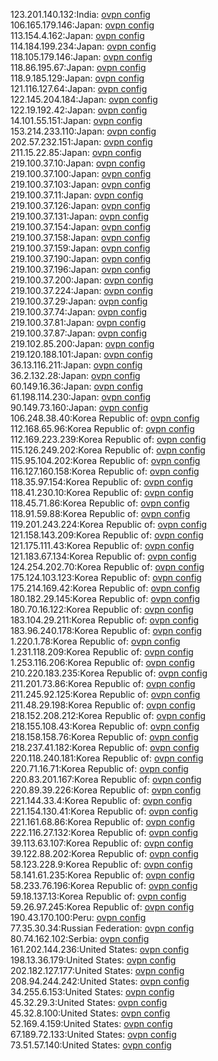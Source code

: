 123.201.140.132:India: [ovpn config](vpn/123_201_140_132.ovpn)  
106.165.179.146:Japan: [ovpn config](vpn/106_165_179_146.ovpn)  
113.154.4.162:Japan: [ovpn config](vpn/113_154_4_162.ovpn)  
114.184.199.234:Japan: [ovpn config](vpn/114_184_199_234.ovpn)  
118.105.179.146:Japan: [ovpn config](vpn/118_105_179_146.ovpn)  
118.86.195.67:Japan: [ovpn config](vpn/118_86_195_67.ovpn)  
118.9.185.129:Japan: [ovpn config](vpn/118_9_185_129.ovpn)  
121.116.127.64:Japan: [ovpn config](vpn/121_116_127_64.ovpn)  
122.145.204.184:Japan: [ovpn config](vpn/122_145_204_184.ovpn)  
122.19.192.42:Japan: [ovpn config](vpn/122_19_192_42.ovpn)  
14.101.55.151:Japan: [ovpn config](vpn/14_101_55_151.ovpn)  
153.214.233.110:Japan: [ovpn config](vpn/153_214_233_110.ovpn)  
202.57.232.151:Japan: [ovpn config](vpn/202_57_232_151.ovpn)  
211.15.22.85:Japan: [ovpn config](vpn/211_15_22_85.ovpn)  
219.100.37.10:Japan: [ovpn config](vpn/219_100_37_10.ovpn)  
219.100.37.100:Japan: [ovpn config](vpn/219_100_37_100.ovpn)  
219.100.37.103:Japan: [ovpn config](vpn/219_100_37_103.ovpn)  
219.100.37.11:Japan: [ovpn config](vpn/219_100_37_11.ovpn)  
219.100.37.126:Japan: [ovpn config](vpn/219_100_37_126.ovpn)  
219.100.37.131:Japan: [ovpn config](vpn/219_100_37_131.ovpn)  
219.100.37.154:Japan: [ovpn config](vpn/219_100_37_154.ovpn)  
219.100.37.158:Japan: [ovpn config](vpn/219_100_37_158.ovpn)  
219.100.37.159:Japan: [ovpn config](vpn/219_100_37_159.ovpn)  
219.100.37.190:Japan: [ovpn config](vpn/219_100_37_190.ovpn)  
219.100.37.196:Japan: [ovpn config](vpn/219_100_37_196.ovpn)  
219.100.37.200:Japan: [ovpn config](vpn/219_100_37_200.ovpn)  
219.100.37.224:Japan: [ovpn config](vpn/219_100_37_224.ovpn)  
219.100.37.29:Japan: [ovpn config](vpn/219_100_37_29.ovpn)  
219.100.37.74:Japan: [ovpn config](vpn/219_100_37_74.ovpn)  
219.100.37.81:Japan: [ovpn config](vpn/219_100_37_81.ovpn)  
219.100.37.87:Japan: [ovpn config](vpn/219_100_37_87.ovpn)  
219.102.85.200:Japan: [ovpn config](vpn/219_102_85_200.ovpn)  
219.120.188.101:Japan: [ovpn config](vpn/219_120_188_101.ovpn)  
36.13.116.211:Japan: [ovpn config](vpn/36_13_116_211.ovpn)  
36.2.132.28:Japan: [ovpn config](vpn/36_2_132_28.ovpn)  
60.149.16.36:Japan: [ovpn config](vpn/60_149_16_36.ovpn)  
61.198.114.230:Japan: [ovpn config](vpn/61_198_114_230.ovpn)  
90.149.73.160:Japan: [ovpn config](vpn/90_149_73_160.ovpn)  
106.248.38.40:Korea Republic of: [ovpn config](vpn/106_248_38_40.ovpn)  
112.168.65.96:Korea Republic of: [ovpn config](vpn/112_168_65_96.ovpn)  
112.169.223.239:Korea Republic of: [ovpn config](vpn/112_169_223_239.ovpn)  
115.126.249.202:Korea Republic of: [ovpn config](vpn/115_126_249_202.ovpn)  
115.95.104.202:Korea Republic of: [ovpn config](vpn/115_95_104_202.ovpn)  
116.127.160.158:Korea Republic of: [ovpn config](vpn/116_127_160_158.ovpn)  
118.35.97.154:Korea Republic of: [ovpn config](vpn/118_35_97_154.ovpn)  
118.41.230.10:Korea Republic of: [ovpn config](vpn/118_41_230_10.ovpn)  
118.45.71.86:Korea Republic of: [ovpn config](vpn/118_45_71_86.ovpn)  
118.91.59.88:Korea Republic of: [ovpn config](vpn/118_91_59_88.ovpn)  
119.201.243.224:Korea Republic of: [ovpn config](vpn/119_201_243_224.ovpn)  
121.158.143.209:Korea Republic of: [ovpn config](vpn/121_158_143_209.ovpn)  
121.175.111.43:Korea Republic of: [ovpn config](vpn/121_175_111_43.ovpn)  
121.183.67.134:Korea Republic of: [ovpn config](vpn/121_183_67_134.ovpn)  
124.254.202.70:Korea Republic of: [ovpn config](vpn/124_254_202_70.ovpn)  
175.124.103.123:Korea Republic of: [ovpn config](vpn/175_124_103_123.ovpn)  
175.214.169.42:Korea Republic of: [ovpn config](vpn/175_214_169_42.ovpn)  
180.182.29.145:Korea Republic of: [ovpn config](vpn/180_182_29_145.ovpn)  
180.70.16.122:Korea Republic of: [ovpn config](vpn/180_70_16_122.ovpn)  
183.104.29.211:Korea Republic of: [ovpn config](vpn/183_104_29_211.ovpn)  
183.96.240.178:Korea Republic of: [ovpn config](vpn/183_96_240_178.ovpn)  
1.220.1.78:Korea Republic of: [ovpn config](vpn/1_220_1_78.ovpn)  
1.231.118.209:Korea Republic of: [ovpn config](vpn/1_231_118_209.ovpn)  
1.253.116.206:Korea Republic of: [ovpn config](vpn/1_253_116_206.ovpn)  
210.220.183.235:Korea Republic of: [ovpn config](vpn/210_220_183_235.ovpn)  
211.201.73.86:Korea Republic of: [ovpn config](vpn/211_201_73_86.ovpn)  
211.245.92.125:Korea Republic of: [ovpn config](vpn/211_245_92_125.ovpn)  
211.48.29.198:Korea Republic of: [ovpn config](vpn/211_48_29_198.ovpn)  
218.152.208.212:Korea Republic of: [ovpn config](vpn/218_152_208_212.ovpn)  
218.155.108.43:Korea Republic of: [ovpn config](vpn/218_155_108_43.ovpn)  
218.158.158.76:Korea Republic of: [ovpn config](vpn/218_158_158_76.ovpn)  
218.237.41.182:Korea Republic of: [ovpn config](vpn/218_237_41_182.ovpn)  
220.118.240.181:Korea Republic of: [ovpn config](vpn/220_118_240_181.ovpn)  
220.71.16.71:Korea Republic of: [ovpn config](vpn/220_71_16_71.ovpn)  
220.83.201.167:Korea Republic of: [ovpn config](vpn/220_83_201_167.ovpn)  
220.89.39.226:Korea Republic of: [ovpn config](vpn/220_89_39_226.ovpn)  
221.144.33.4:Korea Republic of: [ovpn config](vpn/221_144_33_4.ovpn)  
221.154.130.41:Korea Republic of: [ovpn config](vpn/221_154_130_41.ovpn)  
221.161.68.86:Korea Republic of: [ovpn config](vpn/221_161_68_86.ovpn)  
222.116.27.132:Korea Republic of: [ovpn config](vpn/222_116_27_132.ovpn)  
39.113.63.107:Korea Republic of: [ovpn config](vpn/39_113_63_107.ovpn)  
39.122.88.202:Korea Republic of: [ovpn config](vpn/39_122_88_202.ovpn)  
58.123.228.9:Korea Republic of: [ovpn config](vpn/58_123_228_9.ovpn)  
58.141.61.235:Korea Republic of: [ovpn config](vpn/58_141_61_235.ovpn)  
58.233.76.196:Korea Republic of: [ovpn config](vpn/58_233_76_196.ovpn)  
59.18.137.13:Korea Republic of: [ovpn config](vpn/59_18_137_13.ovpn)  
59.26.97.245:Korea Republic of: [ovpn config](vpn/59_26_97_245.ovpn)  
190.43.170.100:Peru: [ovpn config](vpn/190_43_170_100.ovpn)  
77.35.30.34:Russian Federation: [ovpn config](vpn/77_35_30_34.ovpn)  
80.74.162.102:Serbia: [ovpn config](vpn/80_74_162_102.ovpn)  
161.202.144.236:United States: [ovpn config](vpn/161_202_144_236.ovpn)  
198.13.36.179:United States: [ovpn config](vpn/198_13_36_179.ovpn)  
202.182.127.177:United States: [ovpn config](vpn/202_182_127_177.ovpn)  
208.94.244.242:United States: [ovpn config](vpn/208_94_244_242.ovpn)  
34.255.6.153:United States: [ovpn config](vpn/34_255_6_153.ovpn)  
45.32.29.3:United States: [ovpn config](vpn/45_32_29_3.ovpn)  
45.32.8.100:United States: [ovpn config](vpn/45_32_8_100.ovpn)  
52.169.4.159:United States: [ovpn config](vpn/52_169_4_159.ovpn)  
67.189.72.133:United States: [ovpn config](vpn/67_189_72_133.ovpn)  
73.51.57.140:United States: [ovpn config](vpn/73_51_57_140.ovpn)  
